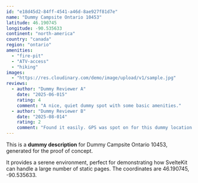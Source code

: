 ```yaml
---
id: "e18d45d2-84ff-4541-a46d-8ae927f81d7e"
name: "Dummy Campsite Ontario 10453"
latitude: 46.190745
longitude: -90.535633
continent: "north-america"
country: "canada"
region: "ontario"
amenities:
  - "fire-pit"
  - "ATV-access"
  - "hiking"
images:
  - "https://res.cloudinary.com/demo/image/upload/v1/sample.jpg"
reviews:
  - author: "Dummy Reviewer A"
    date: "2025-06-015"
    rating: 4
    comment: "A nice, quiet dummy spot with some basic amenities."
  - author: "Dummy Reviewer B"
    date: "2025-08-014"
    rating: 2
    comment: "Found it easily. GPS was spot on for this dummy location."
---
```


This is a **dummy description** for Dummy Campsite Ontario 10453, generated for the proof of concept.

It provides a serene environment, perfect for demonstrating how SvelteKit can handle a large number of static pages. The coordinates are 46.190745, -90.535633.
